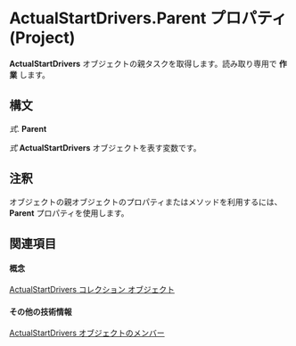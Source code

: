 
# ActualStartDrivers.Parent プロパティ (Project)

 **ActualStartDrivers** オブジェクトの親タスクを取得します。読み取り専用で **作業** します。


## 構文

 _式_. **Parent**

 _式_ **ActualStartDrivers** オブジェクトを表す変数です。


## 注釈

オブジェクトの親オブジェクトのプロパティまたはメソッドを利用するには、 **Parent** プロパティを使用します。


## 関連項目


#### 概念


[ActualStartDrivers コレクション オブジェクト](b9a76aed-576f-e7df-3884-c8d3fcecf210.md)
#### その他の技術情報


[ActualStartDrivers オブジェクトのメンバー](http://msdn.microsoft.com/library/74321d0d-bbde-3f2d-50ee-bfb0c674114c%28Office.15%29.aspx)